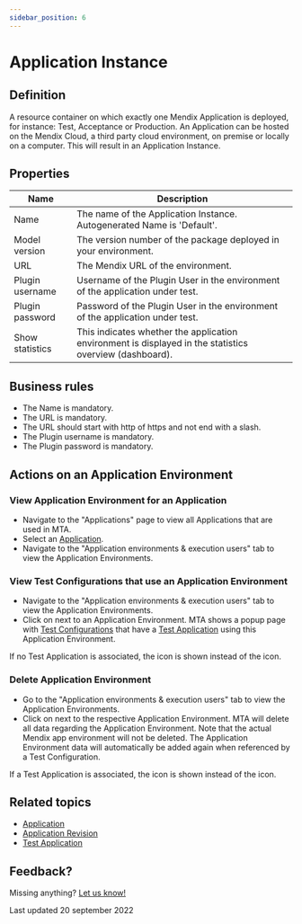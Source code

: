 ```yaml
---
sidebar_position: 6
---
```


# Application Instance

## Definition

A resource container on which exactly one Mendix Application is deployed, for instance: Test, Acceptance or Production. 
An Application can be hosted on the Mendix Cloud, a third party cloud environment, on premise or locally on a computer.
This will result in an Application Instance.

## Properties
| Name            | Description                                                                                             |
| --------------- | ------------------------------------------------------------------------------------------------------- |
| Name            | The name of the Application Instance. Autogenerated Name is 'Default'.                                  |
| Model version   | The version number of the package deployed in your environment.                                         |
| URL             | The Mendix URL of the environment.                                                                      |
| Plugin username | Username of the Plugin User in the environment of the application under test.                           |
| Plugin password | Password of the Plugin User in the environment of the application under test.                           |
| Show statistics | This indicates whether the application environment is displayed in the statistics overview (dashboard). |

## Business rules
- The Name is mandatory.
- The URL is mandatory.
- The URL should start with http of https and not end with a slash.
- The Plugin username is mandatory.
- The Plugin password is mandatory.

## Actions on an Application Environment

### View Application Environment for an Application
- Navigate to the "Applications" page to view all Applications that are used in MTA.
- Select an [Application](application).
- Navigate to the "Application environments & execution users" tab to view the Application Environments.

### View Test Configurations that use an Application Environment
- Navigate to the "Application environments & execution users" tab to view the Application Environments.
- Click on <i class="fa fa-eye"></i> next to an Application Environment. MTA shows a popup page with [Test Configurations](test-configuration) that have a [Test Application](test-application) using this Application Environment.

If no Test Application is associated, the <i class="fas fa-trash-alt"></i> icon is shown instead of the <i class="fa fa-eye"></i> icon.

### Delete Application Environment
- Go to the "Application environments & execution users" tab to view the Application Environments.
- Click on <i class="fas fa-trash-alt"></i> next to the respective Application Environment. MTA will delete all data regarding the Application Environment. Note that the actual Mendix app environment will not be deleted. The Application Environment data will automatically be added again when referenced by a Test Configuration.

If a Test Application is associated, the <i class="fa fa-eye"></i> icon is shown instead of the <i class="fas fa-trash-alt"></i> icon. 

## Related topics
- [Application](application)
- [Application Revision](application-revision)
- [Test Application](test-application)

## Feedback?
Missing anything? [Let us know!](mailto:support@menditect.com)

Last updated 20 september 2022